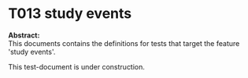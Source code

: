 # T013 study events
**Abstract:**  
This documents contains the definitions for tests that target the feature 'study events'.  

This test-document is under construction.